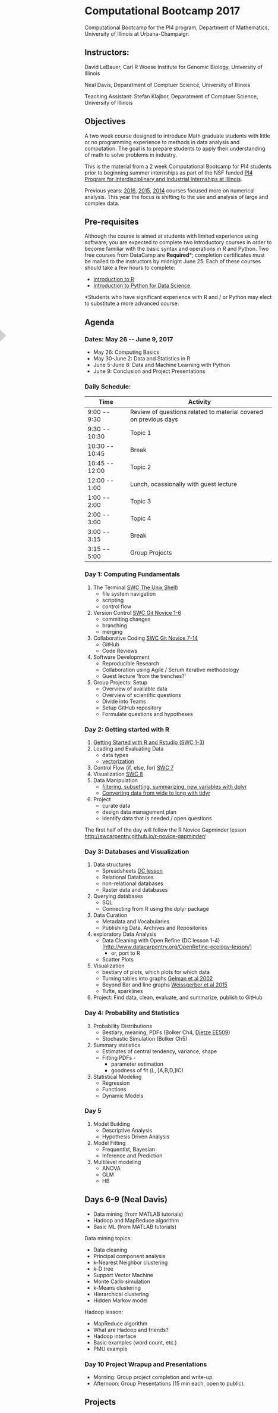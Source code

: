 # Computational Bootcamp 2017

Computational Bootcamp for the PI4 program, Department of Mathematics,  University of Illinois at Urbana-Champaign

## Instructors: 

David LeBauer, Carl R Woese Institute for Genomic Biology, University of Illinois

Neal Davis, Deparatment of Comptuer Science, University of Illinois

Teaching Assistant: Stefan Klajbor, Deparatment of Comptuer Science, University of Illinois

## Objectives

A two week course designed to introduce Math graduate students with little or no programming experience to methods in data analysis and computation. The goal is to prepare students to apply their understanding of math to solve problems in industry.

This is the material from a 2 week Computational Bootcamp for PI4 students prior to beginning summer internships as part of the NSF funded [PI4 Program for Interdisciplinary and Industrial Internships at Illinois](https://pi4.math.illinois.edu/). 

Previous years: [2016](http://www.math.uiuc.edu/~hirani/cbmg/index.html), [2015](http://math.illinois.edu/~shahkar2/cbmg/), [2014](http://www.math.uiuc.edu/~hirani/teaching/cbmgsu14) courses focused more on numerical analysis. This year the focus is shifting to the use and analysis of large and complex data.

## Pre-requisites

Although the course is aimed at students with limited experience using software, you are expected to complete two introductory courses in order to become familiar with the basic syntax and operations in R and Python. Two free courses from DataCamp are **Required***; completion certificates must be mailed to the instructors by midnight June 25. Each of these courses should take a few hours to complete: 
* [Introduction to R](https://www.datacamp.com/courses/free-introduction-to-r) 
* [Introduction to Python for Data Science](https://www.datacamp.com/courses/intro-to-python-for-data-science).

*Students who have significant experience with R and / or Python may elect to substitute a more advanced course.

## Agenda

### Dates: May 26 -- June 9, 2017

* May 26: Computing Basics
* May 30-June 2: Data and Statistics in R
* June 5-June 8: Data and Machine Learning with Python
* June 9: Conclusion and Project Presentations

### Daily Schedule:

| Time | Activity |
|---|---|
| 9:00 -- 9:30 | Review of questions related to material covered on previous days |
| 9:30 -- 10:30 | Topic 1 | 
| 10:30 -- 10:45 | Break | 
| 10:45 -- 12:00 | Topic 2 |
| 12:00 -- 1:00 | Lunch, ocassionally with guest lecture |
| 1:00 -- 2:00 | Topic 3 | 
| 2:00 -- 3:00 | Topic 4 |
| 3:00 -- 3:15 | Break | 
| 3:15 -- 5:00 | Group Projects | 

### Day 1: Computing Fundamentals

1. The Terminal [SWC The Unix Shell](http://swcarpentry.github.io/shell-novice/))
   * file system navigation
   * scripting
   * control flow
2. Version Control [SWC Git Novice 1-6](http://swcarpentry.github.io/git-novice/)
   * commiting changes
   * branching
   * merging
4.  Collaborative Coding [SWC Git Novice 7-14](http://swcarpentry.github.io/git-novice/)
    * GitHub
    * Code Reviews
3. Software Development
   * Reproducible Research
   * Collaboration using Agile / Scrum iterative methodology
   * Guest lecture 'from the trenches?'
5. Group Projects: Setup
   * Overview of available data
   * Overview of scientific questions 
   * Divide into Teams
   * Setup GitHub repository
   * Formulate questions and hypotheses

### Day 2: Getting started with R

1. [Getting Started with R and Rstudio (SWC 1-3)](http://swcarpentry.github.io/r-novice-gapminder/01-rstudio-intro/)
2. Loading and Evaluating Data
   * data types
   * [vectorization](http://swcarpentry.github.io/r-novice-gapminder/09-vectorization/)
3. Control Flow (if, else, for) [SWC 7](http://swcarpentry.github.io/r-novice-gapminder/07-control-flow/)
4. Visualization [SWC 8](http://swcarpentry.github.io/r-novice-gapminder/08-plot-ggplot2/)
5. Data Manipulation
   * [filtering, subsetting, summarizing, new variables with dplyr](http://swcarpentry.github.io/r-novice-gapminder/13-dplyr/)
   * [Converting data from wide to long with tidyr](http://swcarpentry.github.io/r-novice-gapminder/14-tidyr/)
6. Project 
   * curate data 
   * design data management plan
   * identify data that is needed / open questions


The first half of the day will follow the R Novice Gapminder lesson http://swcarpentry.github.io/r-novice-gapminder/

### Day 3: Databases and Visualization

1. Data structures
   * Spreadsheets [DC lesson](http://www.datacarpentry.org/spreadsheet-ecology-lesson/)
   * Relational Databases
   * non-relational databases
   * Raster data and databases
2. Querying databases
   * SQL
   * Connecting from R using the dplyr package
5. Data Curation
   * Metadata and Vocabularies
   * Publishing Data, Archives and Repositories
4. exploratory Data Analysis
   * Data Cleaning with Open Refine (DC lesson 1-4)[http://www.datacarpentry.org/OpenRefine-ecology-lesson/]
     * or, port to R
   * Scatter Plots
3. Visualization
   * bestiary of plots, which plots for which data
   * Turning tables into graphs [Gelman et al 2002](http://www.tandfonline.com/doi/abs/10.1198/000313002317572790)
   * Beyond Bar and line graphs [Weissgerber et al 2015](http://journals.plos.org/plosbiology/article?id=10.1371/journal.pbio.1002128)
   * Tufte, sparklines 
4. Project: Find data, clean, evaluate, and summarize, publish to GitHub

### Day 4: Probability and Statistics

1. Probability Distributions
   * Bestiary, meaning, PDFs (Bolker Ch4, [Dietze EE509](https://github.com/mdietze/EE509/blob/master/Exercise_02_Distributions.Rmd))
   * Stochastic Simulation (Bolker Ch5)
2. Summary statistics
   * Estimates of central tendency, variance, shape
   * Fitting PDFs - 
      * parameter estimation 
      * goodness of fit (_L_, [A,B,D,]IC)
3. Statistical Modeling
   * Regression
   * Functions
   * Dynamic Models

### Day 5

1. Model Building
   * Descriptive Analysis
   * Hypothesis Driven Analysis
4. Model Fitting 
   * Frequentist, Bayesian
   * Inference and Prediction
6. Multilevel modeling
   * ANOVA
   * GLM
   * HB
  
## Days 6-9 (Neal Davis)

- Data mining (from MATLAB tutorials)
- Hadoop and MapReduce algorithm
- Basic ML (from MATLAB tutorials)

Data mining topics:
- Data cleaning
- Principal component analysis
- k-Nearest Neighbor clustering
- k-D tree
- Support Vector Machine
- Monte Carlo simulation
- k-Means clustering
- Hierarchical clustering
- Hidden Markov model

Hadoop lesson:
- MapReduce algorithm
- What are Hadoop and friends?
- Hadoop interface
- Basic examples (word count, etc.)
- PMU example

### Day 10 Project Wrapup and Presentations

* Morning: Group project completion and write-up.
* Afternoon: Group Presentations (15 min each, open to public).

## Projects


<!-- adding Draft watermark http://stackoverflow.com/a/2486786/199217 -->
<style type="text/css">
#watermark {
  color: #d0d0d0;
  font-size: 200pt;
  -webkit-transform: rotate(-45deg);
  -moz-transform: rotate(-45deg);
  position: absolute;
  width: 100%;
  height: 100%;
  margin: -5;
  z-index: -1;
  left:-100px;
  top:-200px;
}
</style>

<div id="watermark">
<p>DRAFT. DRAFT. DRAFT</p>
</div>
